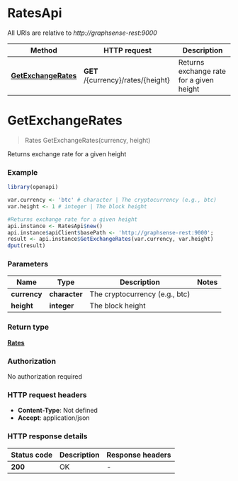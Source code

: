 # RatesApi

All URIs are relative to *http://graphsense-rest:9000*

Method | HTTP request | Description
------------- | ------------- | -------------
[**GetExchangeRates**](RatesApi.md#GetExchangeRates) | **GET** /{currency}/rates/{height} | Returns exchange rate for a given height


# **GetExchangeRates**
> Rates GetExchangeRates(currency, height)

Returns exchange rate for a given height

### Example
```R
library(openapi)

var.currency <- 'btc' # character | The cryptocurrency (e.g., btc)
var.height <- 1 # integer | The block height

#Returns exchange rate for a given height
api.instance <- RatesApi$new()
api.instance$apiClient$basePath <- 'http://graphsense-rest:9000';
result <- api.instance$GetExchangeRates(var.currency, var.height)
dput(result)
```

### Parameters

Name | Type | Description  | Notes
------------- | ------------- | ------------- | -------------
 **currency** | **character**| The cryptocurrency (e.g., btc) | 
 **height** | **integer**| The block height | 

### Return type

[**Rates**](rates.md)

### Authorization

No authorization required

### HTTP request headers

 - **Content-Type**: Not defined
 - **Accept**: application/json

### HTTP response details
| Status code | Description | Response headers |
|-------------|-------------|------------------|
| **200** | OK |  -  |

